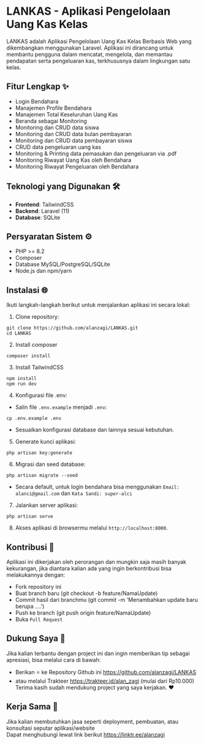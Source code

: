 # LANKAS - Aplikasi Pengelolaan Uang Kas Kelas

LANKAS adalah Aplikasi Pengelolaan Uang Kas Kelas Berbasis Web yang dikembangkan menggunakan Laravel. Aplikasi ini dirancang untuk membantu pengguna dalam mencatat, mengelola, dan memantau pendapatan serta pengeluaran kas, terkhususnya dalam lingkungan satu kelas.

## Fitur Lengkap ✨

- Login Bendahara
- Manajemen Profile Bendahara
- Manajemen Total Keseluruhan Uang Kas
- Beranda sebagai Monitoring
- Monitoring dan CRUD data siswa
- Monitoring dan CRUD data bulan pembayaran
- Monitoring dan CRUD data pembayaran siswa
- CRUD data pengeluaran uang kas
- Monitoring & Printing data pemasukan dan pengeluaran via .pdf
- Monitoring Riwayat Uang Kas oleh Bendahara
- Monitoring Riwayat Pengeluaran oleh Bendahara

## Teknologi yang Digunakan 🛠️

- **Frontend**: TailwindCSS
- **Backend**: Laravel (11)
- **Database**: SQLite

## Persyaratan Sistem ⚙️

- PHP >= 8.2
- Composer
- Database MySQL/PostgreSQL/SQLite
- Node.js dan npm/yarn

## Instalasi 🌐

Ikuti langkah-langkah berikut untuk menjalankan aplikasi ini secara lokal:

1. Clone repository:
``` 
git clone https://github.com/alanzagi/LANKAS.git 
cd LANKAS
```
2. Install composer
```
composer install
```
3. Install TailwindCSS
```
npm install
npm run dev
```
4. Konfigurasi file .env:
- Salin file `.env.example` menjadi `.env`:
```
cp .env.example .env
```
- Sesuaikan konfigurasi database dan lainnya sesuai kebutuhan.
5. Generate kunci aplikasi:
```
php artisan key:generate
```
6. Migrasi dan seed database:
```
php artisan migrate --seed
```
- Secara default, untuk login bendahara bisa menggunakan
`Email: alanci@gmail.com` dan `Kata Sandi: super-alci`
7. Jalankan server aplikasi:
```
php artisan serve
```
8. Akses aplikasi di browsermu melalui `http://localhost:8000`.

## Kontribusi 🙌
Aplikasi ini dikerjakan oleh perorangan dan mungkin saja masih banyak kekurangan, jika diantara kalian ada yang ingin berkontribusi bisa melakukannya dengan:
- Fork repository ini
- Buat branch baru (git checkout -b feature/NamaUpdate)
- Commit hasil dari branchmu (git commit -m 'Menambahkan update baru berupa ....')
- Push ke branch (git push origin feature/NamaUpdate)
- Buka `Pull Request`

## Dukung Saya 🚀
Jika kalian terbantu dengan project ini dan ingin memberikan tip sebagai apresiasi, bisa melalui cara di bawah:
- Berikan ⭐ ke Repository Github ini https://github.com/alanzagi/LANKAS
- atau melalui Trakteer https://trakteer.id/alan_zagi (mulai dari Rp10.000)  
Terima kasih sudah mendukung project yang saya kerjakan. ❤️

## Kerja Sama 🤝
Jika kalian membutuhkan jasa seperti deployment, pembuatan, atau konsultasi seputar aplikasi/website  
Dapat menghubungi lewat link berikut https://linktr.ee/alanzagi
